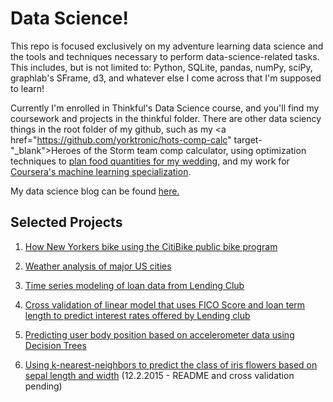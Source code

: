 # Data Science! #

This repo is focused exclusively on my adventure learning data science and the tools and techniques necessary to perform data-science-related tasks. This includes, but is not limited to: Python, SQLite, pandas, numPy, sciPy, graphlab's SFrame, d3, and whatever else I come across that I'm supposed to learn!

Currently I'm enrolled in Thinkful's Data Science course, and you'll find my coursework and projects in the thinkful folder. There are other data sciency things in the root folder of my github, such as my <a href="https://github.com/yorktronic/hots-comp-calc" target-"_blank">Heroes of the Storm team comp calculator</a>, using optimization techniques to <a href="https://github.com/yorktronic/wedding" target="_blank">plan food quantities for my wedding</a>, and my work for <a href="https://github.com/yorktronic/coursera-ml-foundations">Coursera's machine learning specialization</a>.

My data science blog can be found <a href="http://yorktronic.io" target="_blank">here.</a>

## Selected Projects ##

1. <a href="https://github.com/yorktronic/data_science/tree/master/thinkful/Unit3/nyc-biking">How New Yorkers bike using the CitiBike public bike program</a>

2. <a href="https://github.com/yorktronic/data_science/tree/master/thinkful/Unit3/weather">Weather analysis of major US cities</a>

3. <a href="https://github.com/yorktronic/data_science/tree/master/thinkful/Unit2/time_series_analysis">Time series modeling of loan data from Lending Club</a>

4. <a href="https://github.com/yorktronic/data_science/tree/master/thinkful/Unit4/cv"> Cross validation of linear model that uses FICO Score and loan term length to predict interest rates offered by Lending club</a>

5. <a href="https://github.com/yorktronic/data_science/tree/master/thinkful/Unit4/decision-trees">Predicting user body position based on accelerometer data using Decision Trees</a>

6. <a href="https://github.com/yorktronic/data_science/tree/master/thinkful/Unit4/k-nearest-neighbors">Using k-nearest-neighbors to predict the class of iris flowers based on sepal length and width</a> (12.2.2015 - README and cross validation pending)